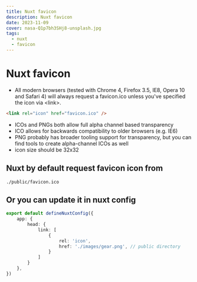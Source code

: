```yaml
---
title: Nuxt favicon
description: Nuxt favicon
date: 2023-11-09
cover: nasa-Q1p7bh3SHj8-unsplash.jpg
tags:
  - nuxt
  - favicon
---
```


# Nuxt favicon

- All modern browsers (tested with Chrome 4, Firefox 3.5, IE8, Opera 10 and Safari 4) will always request a favicon.ico unless you've specified the icon via \<link\>.

```html
<link rel="icon" href="favicon.ico" />
```

- ICOs and PNGs both allow full alpha channel based transparency
- ICO allows for backwards compatibility to older browsers (e.g. IE6)
- PNG probably has broader tooling support for transparency, but you can find tools to create alpha-channel ICOs as well
- icon size should be 32x32

## Nuxt by default request favicon icon from

```./public/favicon.ico```

## Or you can update it in nuxt config

```ts
export default defineNuxtConfig({
    app: {
        head: {
            link: [
                {
                    rel: 'icon',
                    href: './images/gear.png', // public directory
                }
            ]
        }
    },
})
```